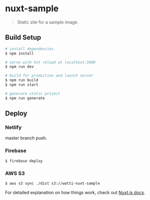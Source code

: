 # nuxt-sample

> Static site for a sample image.

## Build Setup

```bash
# install dependencies
$ npm install

# serve with hot reload at localhost:3000
$ npm run dev

# build for production and launch server
$ npm run build
$ npm run start

# generate static project
$ npm run generate
```

## Deploy

### Netlify

master branch push.

### Firebase

```
$ firebase deploy
```

### AWS S3

```
$ aws s3 sync ./dist s3://watti-nuxt-sample
```

For detailed explanation on how things work, check out [Nuxt.js docs](https://nuxtjs.org).
